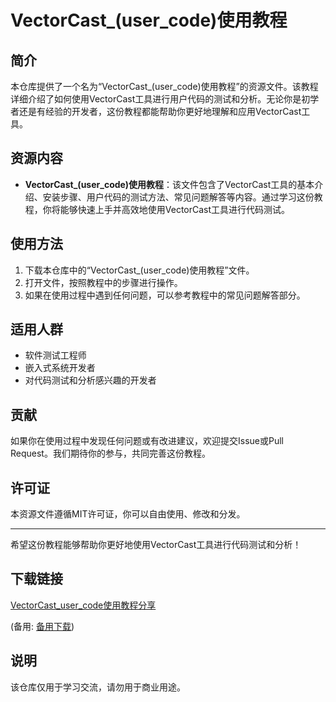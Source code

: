 # VectorCast_(user_code)使用教程

## 简介
本仓库提供了一个名为“VectorCast_(user_code)使用教程”的资源文件。该教程详细介绍了如何使用VectorCast工具进行用户代码的测试和分析。无论你是初学者还是有经验的开发者，这份教程都能帮助你更好地理解和应用VectorCast工具。

## 资源内容
- **VectorCast_(user_code)使用教程**：该文件包含了VectorCast工具的基本介绍、安装步骤、用户代码的测试方法、常见问题解答等内容。通过学习这份教程，你将能够快速上手并高效地使用VectorCast工具进行代码测试。

## 使用方法
1. 下载本仓库中的“VectorCast_(user_code)使用教程”文件。
2. 打开文件，按照教程中的步骤进行操作。
3. 如果在使用过程中遇到任何问题，可以参考教程中的常见问题解答部分。

## 适用人群
- 软件测试工程师
- 嵌入式系统开发者
- 对代码测试和分析感兴趣的开发者

## 贡献
如果你在使用过程中发现任何问题或有改进建议，欢迎提交Issue或Pull Request。我们期待你的参与，共同完善这份教程。

## 许可证
本资源文件遵循MIT许可证，你可以自由使用、修改和分发。

---

希望这份教程能够帮助你更好地使用VectorCast工具进行代码测试和分析！

## 下载链接
[VectorCast_user_code使用教程分享](https://pan.quark.cn/s/3310245f82ac) 

(备用: [备用下载](https://pan.baidu.com/s/1wuEnMBROLfPBb8B526UZGQ?pwd=1234))

## 说明

该仓库仅用于学习交流，请勿用于商业用途。
